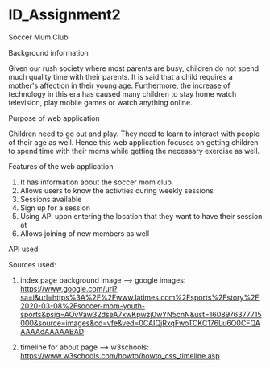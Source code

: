 # ID_Assignment2
Soccer Mum Club

Background information

Given our rush society where most parents are busy, children do not spend much quality time with their parents. It is said that a child requires
a mother's affection in their young age. Furthermore, the increase
of technology in this era has caused many children to stay home watch television, play mobile games or watch anything online. 

Purpose of web application

Children need to go out and play. They need to learn to interact with people of their age as well. Hence this web application focuses on getting children to spend time with their moms while getting the necessary exercise as well.

Features of the web application
1. It has information about the soccer mom club
2. Allows users to know the activties during weekly sessions
3. Sessions available 
4. Sign up for a session
5. Using API upon entering the location that they want to have their session at 
6. Allows joining of new members as well

API used:



Sources used:
1. index page background image --> google images: https://www.google.com/url?sa=i&url=https%3A%2F%2Fwww.latimes.com%2Fsports%2Fstory%2F2020-03-08%2Fsoccer-mom-youth-sports&psig=AOvVaw32dseA7xwKpwzj0wYN5cnN&ust=1608976377715000&source=images&cd=vfe&ved=0CAIQjRxqFwoTCKC176Lu6O0CFQAAAAAdAAAAABAD

2. timeline for about page --> w3schools: https://www.w3schools.com/howto/howto_css_timeline.asp
